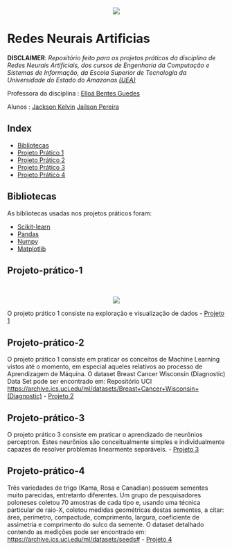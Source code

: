 <br/>
<p align="center">
  <img src="https://media.giphy.com/media/9EvzNG9HAVc64/giphy.gif">
</p>


# Redes Neurais Artificias 
 
**DISCLAIMER**: *Repositório feito para os projetos práticos da disciplina de Redes Neurais Artificiais, dos cursos de Engenharia da Computação e Sistemas de Informação, da Escola Superior de Tecnologia da Universidade do Estado do Amazonas [(UEA)](http://www1.uea.edu.br/)*

Professora da disciplina : [Elloá Bentes Guedes](https://github.com/elloa)

Alunos : [Jackson Kelvin](https://github.com/jacksonks)
         [Jailson Pereira](https://github.com/jailsonpj)
         
## Index
* [Bibliotecas](#Bibliotecas)
* [Projeto Prático 1](#Projeto-prático-1)
* [Projeto Prático 2](#Projeto-prático-2)
* [Projeto Prático 3](#Projeto-prático-3)
* [Projeto Prático 4](#Projeto-prático-4)

## Bibliotecas
As bibliotecas usadas nos projetos práticos foram:
   * [Scikit-learn](https://scikit-learn.org/stable/index.html)
   * [Pandas](https://pandas.pydata.org/)
   * [Numpy](http://www.numpy.org/)
   * [Matplotlib](https://matplotlib.org/)
    
## Projeto-prático-1
<br/>
<p align="center">
    <img src="https://media.giphy.com/media/3o6Ygfw40tlnPhX87m/giphy.gif">
</p>

O projeto prático 1 consiste na exploração e visualização de dados 
    - [Projeto 1](https://github.com/jailsonpj/neural_network/tree/master/projetos_praticos/projeto-1)
    
    
## Projeto-prático-2
O projeto prático 1 consiste em praticar os conceitos de Machine Learning vistos até o momento, em especial aqueles relativos ao processo de Aprendizagem de Máquina.
O dataset Breast Cancer Wisconsin (Diagnostic) Data Set pode ser encontrado em: Repositório UCI
https://archive.ics.uci.edu/ml/datasets/Breast+Cancer+Wisconsin+(Diagnostic)
    - [Projeto 2](https://github.com/jailsonpj/neural_network/tree/master/projetos_praticos/projeto-2)

## Projeto-prático-3
O projeto prático 3 consiste em praticar o aprendizado de neurônios perceptron.
Estes neurônios são conceitualmente simples e individualmente capazes de resolver problemas
linearmente separáveis.
    - [Projeto 3](https://github.com/jailsonpj/neural_network/tree/master/projetos_praticos/projeto-3)

## Projeto-prático-4
Três variedades de trigo (Kama, Rosa e Canadian) possuem sementes muito parecidas,
entretanto diferentes. Um grupo de pesquisadores poloneses coletou 70 amostras de cada
tipo e, usando uma técnica particular de raio-X, coletou medidas geométricas destas
sementes, a citar: área, perímetro, compactude, comprimento, largura, coeficiente de
assimetria e comprimento do sulco da semente. O dataset detalhado contendo as medições
pode ser encontrado em: https://archive.ics.uci.edu/ml/datasets/seeds#
    - [Projeto 4](https://github.com/jailsonpj/neural_network/tree/master/projetos_praticos/projeto-4)

